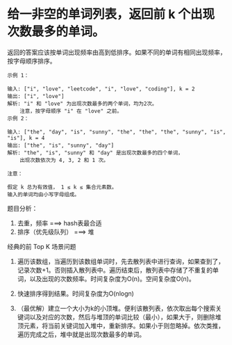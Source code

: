 
# 给一非空的单词列表，返回前 k 个出现次数最多的单词。

 返回的答案应该按单词出现频率由高到低排序。如果不同的单词有相同出现频率，按字母顺序排序。

    示例 1：

    输入: ["i", "love", "leetcode", "i", "love", "coding"], k = 2
    输出: ["i", "love"]
    解析: "i" 和 "love" 为出现次数最多的两个单词，均为2次。
        注意，按字母顺序 "i" 在 "love" 之前。
    示例 2：

    输入: ["the", "day", "is", "sunny", "the", "the", "the", "sunny", "is", "is"], k = 4
    输出: ["the", "is", "sunny", "day"]
    解析: "the", "is", "sunny" 和 "day" 是出现次数最多的四个单词，
        出现次数依次为 4, 3, 2 和 1 次。

    注意：

    假定 k 总为有效值， 1 ≤ k ≤ 集合元素数。
    输入的单词均由小写字母组成。


题目分析：

1. 去重，频率 ===> hash表最合适
2. 排序（优先级队列） ===> 堆

经典的前 Top K 场景问题

1. 遍历该数组，当遍历到该数组单词时，先去散列表中进行查询，如果查到了，记录次数+1。否则插入散列表中。遍历结束后，散列表中存储了不重复的单词，以及出现的次数频率。时间复杂度为O(n)。空间复杂度O(n)。

2.  快速排序得到结果。时间复杂度为O(nlogn)
3. （最优解）建立一个大小为k的小顶堆。便利该散列表，依次取出每个搜索关键词以及对应的次数，然后与堆顶的单词比较（最小），如果大于，则删除堆顶元素，将当前关键词加入堆中，重新排序。如果小于则忽略掉。依次类推，遍历完成之后，堆中就是出现次数最多的单词。

